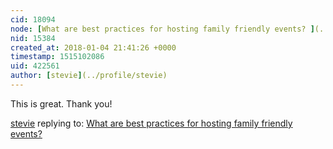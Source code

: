 ```yaml
---
cid: 18094
node: [What are best practices for hosting family friendly events? ](../notes/stevie/12-15-2017/what-are-best-practices-for-hosting-family-friendly-events)
nid: 15384
created_at: 2018-01-04 21:41:26 +0000
timestamp: 1515102086
uid: 422561
author: [stevie](../profile/stevie)
---
```


This is great. Thank you! 

[stevie](../profile/stevie) replying to: [What are best practices for hosting family friendly events? ](../notes/stevie/12-15-2017/what-are-best-practices-for-hosting-family-friendly-events)

